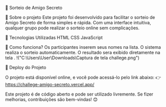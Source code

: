 🎁 Sorteio de Amigo Secreto

📌 Sobre o projeto
Este projeto foi desenvolvido para facilitar o sorteio de Amigo Secreto de forma simples e rápida. Com uma interface intuitiva, qualquer grupo pode realizar o sorteio online sem complicações.

🚀 Tecnologias Utilizadas
HTML
CSS
JavaScript

🎲 Como funciona?
Os participantes inserem seus nomes na lista.
O sistema realiza o sorteio automaticamente.
O resultado sera exibido diretamente na tela .
!("C:\Users\User\Downloads\Captura de tela challege.png")

🔗 Deploy do Projeto

O projeto está disponível online, e você pode acessá-lo pelo link abaixo:
👉 https://challege-amigo-secreto.vercel.app/

Este projeto é de código aberto e pode ser utilizado livremente. Se fizer melhorias, contribuições são bem-vindas! 😊

